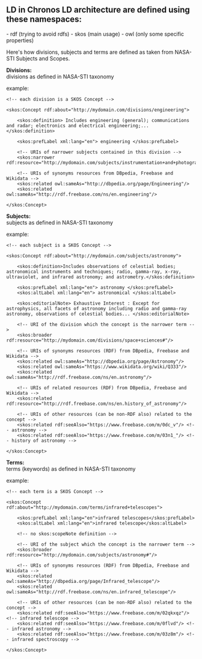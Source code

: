 <h2>LD in Chronos LD architecture are defined using these namespaces:</h2>
- rdf (trying to avoid rdfs)
- skos (main usage)
- owl (only some specific properties)

Here's how divisions, subjects and terms are defined as taken from NASA-STI Subjects and Scopes.

**Divisions:**<br/>
divisions as defined in NASA-STI taxonomy

example:

    <!-- each division is a SKOS Concept -->
    
    <skos:Concept rdf:about="http://mydomain.com/divisions/engineering">
    
        <skos:definition> Includes engineering (general); communications and radar; electronics and electrical engineering;... </skos:definition>
    
        <skos:prefLabel xml:lang="en"> engineering </skos:prefLabel>
    
        <!-- URIs of narrower subjects contained in this division -->
        <skos:narrower rdf:resource="http://mydomain.com/subjects/instrumentation+and+photography#"/>
    
        <!-- URIs of synonyms resources from DBpedia, Freebase and Wikidata -->
        <skos:related owl:sameAs="http://dbpedia.org/page/Engineering"/>
        <skos:related owl:sameAs="http://rdf.freebase.com/ns/en.engineering"/>
    
    </skos:Concept>


**Subjects:**<br/>
subjects as defined in NASA-STI taxonomy

example:

    <!-- each subject is a SKOS Concept -->
    
    <skos:Concept rdf:about="http://mydomain.com/subjects/astronomy">
    
        <skos:definition>Includes observations of celestial bodies; astronomical instruments and techniques; radio, gamma-ray, x-ray, ultraviolet, and infrared astronomy; and astrometry.</skos:definition>
    
        <skos:prefLabel xml:lang="en"> astronomy </skos:prefLabel>
        <skos:altLabel xml:lang="en"> astronomical </skos:altLabel>
    
        <skos:editorialNote> Exhaustive Interest : Except for astrophysics, all facets of astronomy including radio and gamma-ray astronomy, observations of celestial bodies... </skos:editorialNote>
    
        <!-- URI of the division which the concept is the narrower term -->
        <skos:broader rdf:resource="http://mydomain.com/divisions/space+sciences#"/>
    
        <!-- URIs of synonyms resources (RDF) from DBpedia, Freebase and Wikidata -->
        <skos:related owl:sameAs="http://dbpedia.org/page/Astronomy"/>
        <skos:related owl:sameAs="https://www.wikidata.org/wiki/Q333"/>
        <skos:related owl:sameAs="http://rdf.freebase.com/ns/en.astronomy"/>
    
        <!-- URIs of related resources (RDF) from DBpedia, Freebase and Wikidata -->
        <skos:related rdf:resource="http://rdf.freebase.com/ns/en.history_of_astronomy"/>
    
        <!-- URIs of other resources (can be non-RDF also) related to the concept -->
        <skos:related rdf:seeAlso="https://www.freebase.com/m/0dc_v"/> <!-- astronomy -->
        <skos:related rdf:seeAlso="https://www.freebase.com/m/03n1_"/> <!-- history of astronomy -->
    
    </skos:Concept>



**Terms:**<br/>
terms (keywords) as defined in NASA-STI taxonomy

example:

    <!-- each term is a SKOS Concept -->
    
    <skos:Concept rdf:about="http://mydomain.com/terms/infrared+telescopes">

        <skos:prefLabel xml:lang="en">infrared telescopes</skos:prefLabel>
        <skos:altLabel xml:lang="en">infrared telescope</skos:altLabel>

        <!-- no skos:scopeNote definition -->

        <!-- URI of the subject which the concept is the narrower term -->
        <skos:broader rdf:resource="http://mydomain.com/subjects/astronomy#"/>

        <!-- URIs of synonyms resources (RDF) from DBpedia, Freebase and Wikidata -->
        <skos:related owl:sameAs="http://dbpedia.org/page/Infrared_telescope"/>
        <skos:related owl:sameAs="http://rdf.freebase.com/ns/en.infrared_telescope"/>

        <!-- URIs of other resources (can be non-RDF also) related to the concept -->
        <skos:related rdf:seeAlso="https://www.freebase.com/m/02qkxqz"/> <!-- infrared telescope -->
        <skos:related rdf:seeAlso="https://www.freebase.com/m/0flvd"/> <!-- infrared astronomy -->
        <skos:related rdf:seeAlso="https://www.freebase.com/m/03z8m"/> <!-- infrared spectroscopy -->

    </skos:Concept>

